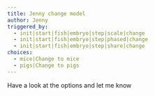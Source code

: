 ```yaml
---
title: Jenny change model
author: Jenny
triggered_by:
  - init|start|fish|embryo|step|scale|change
  - init|start|fish|embryo|step|phased|change
  - init|start|fish|embryo|step|share|change
choices:
  - mice|Change to mice
  - pigs|Change to pigs
---
```

Have a look at the options and let me know
